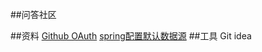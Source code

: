 ##问答社区

##资料
[Github OAuth](https://developer.github.com/apps/building-oauth-apps/creating-an-oauth-app/)
[spring配置默认数据源](https://docs.spring.io/spring-boot/docs/2.2.0.RC1/reference/htmlsingle/)
##工具
Git
idea
